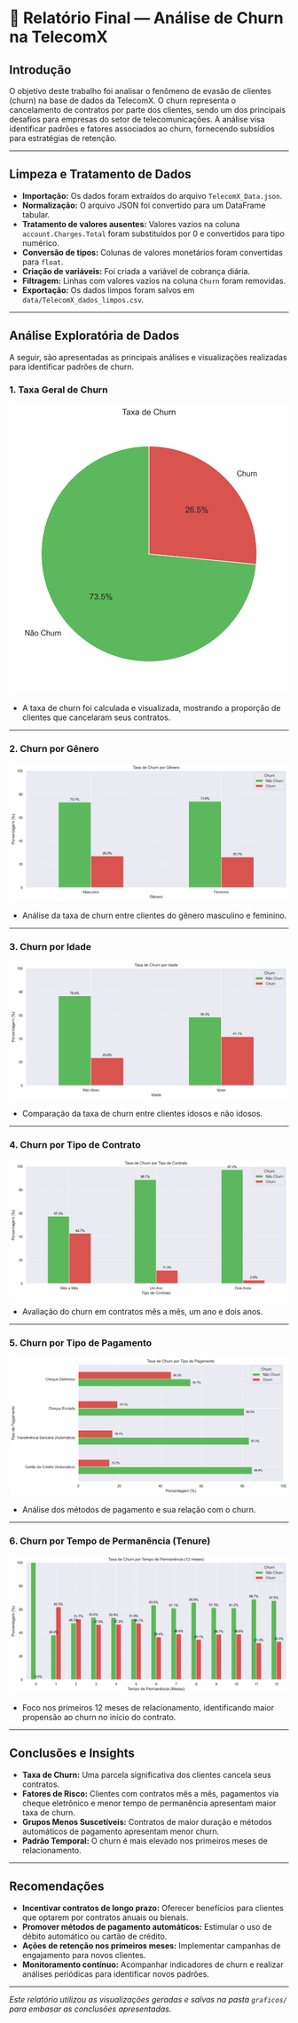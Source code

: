 # 📄 Relatório Final — Análise de Churn na TelecomX

## Introdução

O objetivo deste trabalho foi analisar o fenômeno de evasão de clientes (churn) na base de dados da TelecomX. O churn representa o cancelamento de contratos por parte dos clientes, sendo um dos principais desafios para empresas do setor de telecomunicações. A análise visa identificar padrões e fatores associados ao churn, fornecendo subsídios para estratégias de retenção.

---

## Limpeza e Tratamento de Dados

- **Importação:** Os dados foram extraídos do arquivo `TelecomX_Data.json`.
- **Normalização:** O arquivo JSON foi convertido para um DataFrame tabular.
- **Tratamento de valores ausentes:** Valores vazios na coluna `account.Charges.Total` foram substituídos por 0 e convertidos para tipo numérico.
- **Conversão de tipos:** Colunas de valores monetários foram convertidas para `float`.
- **Criação de variáveis:** Foi criada a variável de cobrança diária.
- **Filtragem:** Linhas com valores vazios na coluna `Churn` foram removidas.
- **Exportação:** Os dados limpos foram salvos em `data/TelecomX_dados_limpos.csv`.

---

## Análise Exploratória de Dados

A seguir, são apresentadas as principais análises e visualizações realizadas para identificar padrões de churn.

### 1. Taxa Geral de Churn

![Taxa de Churn](graficos/churn_rate.png)

- A taxa de churn foi calculada e visualizada, mostrando a proporção de clientes que cancelaram seus contratos.

---

### 2. Churn por Gênero

![Churn por Gênero](graficos/churn_genero.png)

- Análise da taxa de churn entre clientes do gênero masculino e feminino.

---

### 3. Churn por Idade

![Churn por Idade](graficos/churn_idade.png)

- Comparação da taxa de churn entre clientes idosos e não idosos.

---

### 4. Churn por Tipo de Contrato

![Churn por Tipo de Contrato](graficos/churn_tipo_contrato.png)

- Avaliação do churn em contratos mês a mês, um ano e dois anos.

---

### 5. Churn por Tipo de Pagamento

![Churn por Tipo de Pagamento](graficos/churn_tipo_pagamento.png)

- Análise dos métodos de pagamento e sua relação com o churn.

---

### 6. Churn por Tempo de Permanência (Tenure)

![Churn por Tempo de Permanência](graficos/churn_tenure.png)

- Foco nos primeiros 12 meses de relacionamento, identificando maior propensão ao churn no início do contrato.

---

## Conclusões e Insights

- **Taxa de Churn:** Uma parcela significativa dos clientes cancela seus contratos.
- **Fatores de Risco:** Clientes com contratos mês a mês, pagamentos via cheque eletrônico e menor tempo de permanência apresentam maior taxa de churn.
- **Grupos Menos Suscetíveis:** Contratos de maior duração e métodos automáticos de pagamento apresentam menor churn.
- **Padrão Temporal:** O churn é mais elevado nos primeiros meses de relacionamento.

---

## Recomendações

- **Incentivar contratos de longo prazo:** Oferecer benefícios para clientes que optarem por contratos anuais ou bienais.
- **Promover métodos de pagamento automáticos:** Estimular o uso de débito automático ou cartão de crédito.
- **Ações de retenção nos primeiros meses:** Implementar campanhas de engajamento para novos clientes.
- **Monitoramento contínuo:** Acompanhar indicadores de churn e realizar análises periódicas para identificar novos padrões.

---

*Este relatório utilizou as visualizações geradas e salvas na pasta `graficos/` para embasar as conclusões apresentadas.*